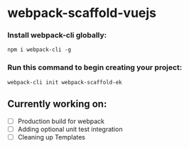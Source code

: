 # webpack-scaffold-vuejs

### Install webpack-cli globally:
`npm i webpack-cli -g`

### Run this command to begin creating your project:
`webpack-cli init webpack-scaffold-ek`


## Currently working on:
 -  [ ] Production build for webpack
 -  [ ] Adding optional unit test integration
 -  [ ] Cleaning up Templates
